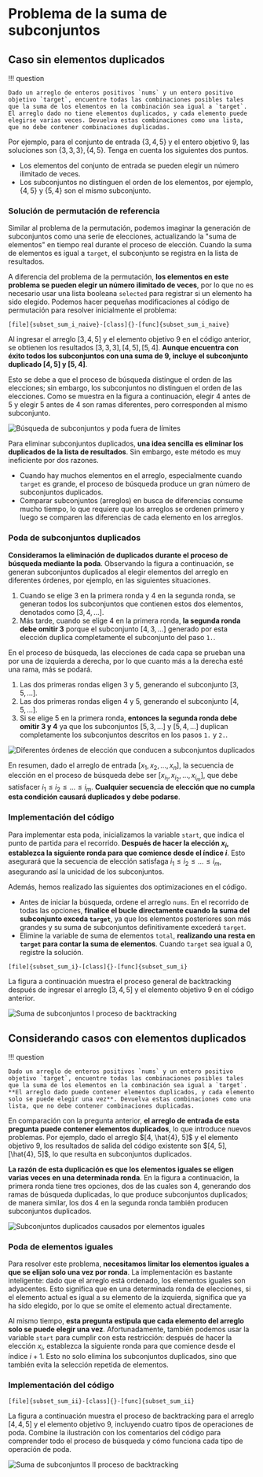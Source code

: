 # Problema de la suma de subconjuntos

## Caso sin elementos duplicados

!!! question

    Dado un arreglo de enteros positivos `nums` y un entero positivo objetivo `target`, encuentre todas las combinaciones posibles tales que la suma de los elementos en la combinación sea igual a `target`. El arreglo dado no tiene elementos duplicados, y cada elemento puede elegirse varias veces. Devuelva estas combinaciones como una lista, que no debe contener combinaciones duplicadas.

Por ejemplo, para el conjunto de entrada $\{3, 4, 5\}$ y el entero objetivo $9$, las soluciones son $\{3, 3, 3\}, \{4, 5\}$. Tenga en cuenta los siguientes dos puntos.

-   Los elementos del conjunto de entrada se pueden elegir un número ilimitado de veces.
-   Los subconjuntos no distinguen el orden de los elementos, por ejemplo, $\{4, 5\}$ y $\{5, 4\}$ son el mismo subconjunto.

### Solución de permutación de referencia

Similar al problema de la permutación, podemos imaginar la generación de subconjuntos como una serie de elecciones, actualizando la "suma de elementos" en tiempo real durante el proceso de elección. Cuando la suma de elementos es igual a `target`, el subconjunto se registra en la lista de resultados.

A diferencia del problema de la permutación, **los elementos en este problema se pueden elegir un número ilimitado de veces**, por lo que no es necesario usar una lista booleana `selected` para registrar si un elemento ha sido elegido. Podemos hacer pequeñas modificaciones al código de permutación para resolver inicialmente el problema:

```src
[file]{subset_sum_i_naive}-[class]{}-[func]{subset_sum_i_naive}
```

Al ingresar el arreglo $[3, 4, 5]$ y el elemento objetivo $9$ en el código anterior, se obtienen los resultados $[3, 3, 3], [4, 5], [5, 4]$. **Aunque encuentra con éxito todos los subconjuntos con una suma de $9$, incluye el subconjunto duplicado $[4, 5]$ y $[5, 4]$**.

Esto se debe a que el proceso de búsqueda distingue el orden de las elecciones; sin embargo, los subconjuntos no distinguen el orden de las elecciones. Como se muestra en la figura a continuación, elegir $4$ antes de $5$ y elegir $5$ antes de $4$ son ramas diferentes, pero corresponden al mismo subconjunto.

![Búsqueda de subconjuntos y poda fuera de límites](subset_sum_problem.assets/subset_sum_i_naive.png)

Para eliminar subconjuntos duplicados, **una idea sencilla es eliminar los duplicados de la lista de resultados**. Sin embargo, este método es muy ineficiente por dos razones.

-   Cuando hay muchos elementos en el arreglo, especialmente cuando `target` es grande, el proceso de búsqueda produce un gran número de subconjuntos duplicados.
-   Comparar subconjuntos (arreglos) en busca de diferencias consume mucho tiempo, lo que requiere que los arreglos se ordenen primero y luego se comparen las diferencias de cada elemento en los arreglos.

### Poda de subconjuntos duplicados

**Consideramos la eliminación de duplicados durante el proceso de búsqueda mediante la poda**. Observando la figura a continuación, se generan subconjuntos duplicados al elegir elementos del arreglo en diferentes órdenes, por ejemplo, en las siguientes situaciones.

1.  Cuando se elige $3$ en la primera ronda y $4$ en la segunda ronda, se generan todos los subconjuntos que contienen estos dos elementos, denotados como $[3, 4, \dots]$.
2.  Más tarde, cuando se elige $4$ en la primera ronda, **la segunda ronda debe omitir $3$** porque el subconjunto $[4, 3, \dots]$ generado por esta elección duplica completamente el subconjunto del paso `1.`.

En el proceso de búsqueda, las elecciones de cada capa se prueban una por una de izquierda a derecha, por lo que cuanto más a la derecha esté una rama, más se podará.

1.  Las dos primeras rondas eligen $3$ y $5$, generando el subconjunto $[3, 5, \dots]$.
2.  Las dos primeras rondas eligen $4$ y $5$, generando el subconjunto $[4, 5, \dots]$.
3.  Si se elige $5$ en la primera ronda, **entonces la segunda ronda debe omitir $3$ y $4$** ya que los subconjuntos $[5, 3, \dots]$ y $[5, 4, \dots]$ duplican completamente los subconjuntos descritos en los pasos `1.` y `2.`.

![Diferentes órdenes de elección que conducen a subconjuntos duplicados](subset_sum_problem.assets/subset_sum_i_pruning.png)

En resumen, dado el arreglo de entrada $[x_1, x_2, \dots, x_n]$, la secuencia de elección en el proceso de búsqueda debe ser $[x_{i_1}, x_{i_2}, \dots, x_{i_m}]$, que debe satisfacer $i_1 \leq i_2 \leq \dots \leq i_m$. **Cualquier secuencia de elección que no cumpla esta condición causará duplicados y debe podarse**.

### Implementación del código

Para implementar esta poda, inicializamos la variable `start`, que indica el punto de partida para el recorrido. **Después de hacer la elección $x_{i}$, establezca la siguiente ronda para que comience desde el índice $i$**. Esto asegurará que la secuencia de elección satisfaga $i_1 \leq i_2 \leq \dots \leq i_m$, asegurando así la unicidad de los subconjuntos.

Además, hemos realizado las siguientes dos optimizaciones en el código.

-   Antes de iniciar la búsqueda, ordene el arreglo `nums`. En el recorrido de todas las opciones, **finalice el bucle directamente cuando la suma del subconjunto exceda `target`**, ya que los elementos posteriores son más grandes y su suma de subconjuntos definitivamente excederá `target`.
-   Elimine la variable de suma de elementos `total`, **realizando una resta en `target` para contar la suma de elementos**. Cuando `target` sea igual a $0$, registre la solución.

```src
[file]{subset_sum_i}-[class]{}-[func]{subset_sum_i}
```

La figura a continuación muestra el proceso general de backtracking después de ingresar el arreglo $[3, 4, 5]$ y el elemento objetivo $9$ en el código anterior.

![Suma de subconjuntos I proceso de backtracking](subset_sum_problem.assets/subset_sum_i.png)

## Considerando casos con elementos duplicados

!!! question

    Dado un arreglo de enteros positivos `nums` y un entero positivo objetivo `target`, encuentre todas las combinaciones posibles tales que la suma de los elementos en la combinación sea igual a `target`. **El arreglo dado puede contener elementos duplicados, y cada elemento solo se puede elegir una vez**. Devuelva estas combinaciones como una lista, que no debe contener combinaciones duplicadas.

En comparación con la pregunta anterior, **el arreglo de entrada de esta pregunta puede contener elementos duplicados**, lo que introduce nuevos problemas. Por ejemplo, dado el arreglo $[4, \hat{4}, 5]$ y el elemento objetivo $9$, los resultados de salida del código existente son $[4, 5], [\hat{4}, 5]$, lo que resulta en subconjuntos duplicados.

**La razón de esta duplicación es que los elementos iguales se eligen varias veces en una determinada ronda**. En la figura a continuación, la primera ronda tiene tres opciones, dos de las cuales son $4$, generando dos ramas de búsqueda duplicadas, lo que produce subconjuntos duplicados; de manera similar, los dos $4$ en la segunda ronda también producen subconjuntos duplicados.

![Subconjuntos duplicados causados por elementos iguales](subset_sum_problem.assets/subset_sum_ii_repeat.png)

### Poda de elementos iguales

Para resolver este problema, **necesitamos limitar los elementos iguales a que se elijan solo una vez por ronda**. La implementación es bastante inteligente: dado que el arreglo está ordenado, los elementos iguales son adyacentes. Esto significa que en una determinada ronda de elecciones, si el elemento actual es igual a su elemento de la izquierda, significa que ya ha sido elegido, por lo que se omite el elemento actual directamente.

Al mismo tiempo, **esta pregunta estipula que cada elemento del arreglo solo se puede elegir una vez**. Afortunadamente, también podemos usar la variable `start` para cumplir con esta restricción: después de hacer la elección $x_{i}$, establezca la siguiente ronda para que comience desde el índice $i + 1$. Esto no solo elimina los subconjuntos duplicados, sino que también evita la selección repetida de elementos.

### Implementación del código

```src
[file]{subset_sum_ii}-[class]{}-[func]{subset_sum_ii}
```

La figura a continuación muestra el proceso de backtracking para el arreglo $[4, 4, 5]$ y el elemento objetivo $9$, incluyendo cuatro tipos de operaciones de poda. Combine la ilustración con los comentarios del código para comprender todo el proceso de búsqueda y cómo funciona cada tipo de operación de poda.

![Suma de subconjuntos II proceso de backtracking](subset_sum_problem.assets/subset_sum_ii.png)
